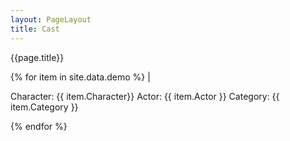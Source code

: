 ```yaml
---
layout: PageLayout
title: Cast
---
```


{{page.title}}

{% for item in site.data.demo %}
|

Character: {{ item.Character}}
Actor: {{ item.Actor }}
Category: {{ item.Category }}

{% endfor %}

